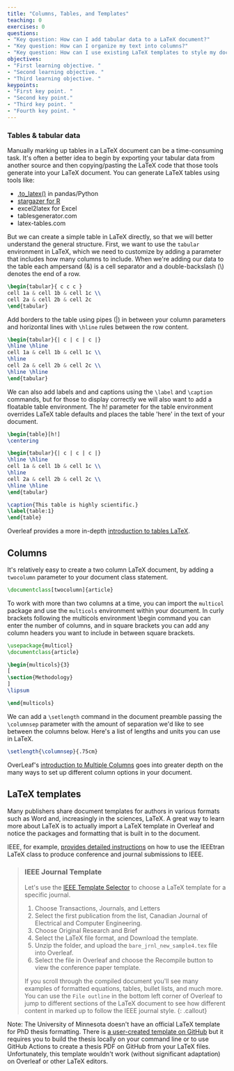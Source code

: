 ```yaml
---
title: "Columns, Tables, and Templates"
teaching: 0
exercises: 0
questions:
- "Key question: How can I add tabular data to a LaTeX document?"
- "Key question: How can I organize my text into columns?"
- "Key question: How can I use existing LaTeX templates to style my document in accordance with publisher or organization guidelines?"
objectives:
- "First learning objective. "
- "Second learning objective. "
- "Third learning objective. "
keypoints:
- "First key point. "
- "Second key point."
- "Third key point. "
- "Fourth key point. "
---
```


### Tables & tabular data

Manually marking up tables in a LaTeX document can be a time-consuming task. It's often a better idea to begin by exporting your tabular data from another source and then copying/pasting the LaTeX code that those tools generate into your LaTeX document. You can generate LaTeX tables using tools like:
- [.to_latex()](https://pandas.pydata.org/docs/reference/api/pandas.DataFrame.to_latex.html) in pandas/Python
- [stargazer for R](https://cran.r-project.org/web/packages/stargazer/vignettes/stargazer.pdf)
- excel2latex for Excel
- tablesgenerator.com 
- latex-tables.com 

But we can create a simple table in LaTeX directly, so that we will better understand the general structure. First, we want to use the `tabular` environment in LaTeX, which we need to customize by adding a parameter that includes how many columns to include. When we're adding our data to the table each ampersand (&) is a cell separator and a double-backslash (\\) denotes the end of a row.

```latex
\begin{tabular}{ c c c }
cell 1a & cell 1b & cell 1c \\
cell 2a & cell 2b & cell 2c
\end{tabular}

```

Add borders to the table using pipes (|) in between your column parameters and horizontal lines with `\hline` rules between the row content. 

```latex
\begin{tabular}{| c | c | c |}
\hline \hline
cell 1a & cell 1b & cell 1c \\
\hline
cell 2a & cell 2b & cell 2c \\
\hline \hline
\end{tabular}
```
We can also add labels and and captions using the `\label` and `\caption` commands, but for those to display correctly we will also want to add a floatable table environment. The h! parameter for the table environment overrides LaTeX table defaults and places the table 'here' in the text of your document.


```latex
\begin{table}[h!]
\centering

\begin{tabular}{| c | c | c |}
\hline \hline
cell 1a & cell 1b & cell 1c \\
\hline
cell 2a & cell 2b & cell 2c \\
\hline \hline
\end{tabular}

\caption{This table is highly scientific.}
\label{table:1}
\end{table}
```
Overleaf provides a more in-depth [introduction to tables LaTeX](https://www.overleaf.com/learn/latex/Tables#Creating_a_simple_table_in_LaTeX). 

## Columns

It's relatively easy to create a two column LaTeX document, by adding a `twocolumn` parameter to your document class statement. 

```latex
\documentclass[twocolumn]{article}
```

To work with more than two columns at a time, you can import the `multicol` package and use the `multicols` environment within your document. In curly brackets following the multicols environment \begin command you can enter the number of columns, and in square brackets you can add any column headers you want to include in between square brackets.

```latex
\usepackage{multicol}
\documentclass{article}

\begin{multicols}{3}
[
\section{Methodology}
]
\lipsum

\end{multicols}

```

We can add a `\setlength` command in the document preamble passing the `\columnsep` parameter with the amount of separation we'd like to see between the columns below. Here's a list of lengths and units you can use in LaTeX. 

```latex
\setlength{\columnsep}{.75cm}

```

OverLeaf's [introduction to Multiple Columns](https://www.overleaf.com/learn/latex/Multiple_columns) goes into greater depth on the many ways to set up different column options in your document. 

## LaTeX templates

Many publishers share document templates for authors in various formats such as Word and, increasingly in the sciences, LaTeX. A great way to learn more about LaTeX is to actually import a LaTeX template in Overleaf and notice the packages and formatting that is built in to the document. 

IEEE, for example, [provides detailed instructions](https://mirrors.concertpass.com/tex-archive/macros/latex/contrib/IEEEtran/IEEEtran_HOWTO.pdf) on how to use the IEEEtran LaTeX class to produce conference and journal submissions to IEEE. 


> ### IEEE Journal Template
> Let's use the [IEEE Template Selector](https://template-selector.ieee.org) to choose a LaTeX template for a specific journal.
> 
> 1. Choose Transactions, Journals, and Letters
> 2. Select the first publication from the list, Canadian Journal of Electrical and Computer Engineering.
> 3. Choose Original Research and Brief
> 4. Select the LaTeX file format, and Download the template. 
> 5. Unzip the folder, and upload the `bare_jrnl_new_sample4.tex` file into Overleaf. 
> 6. Select the file in Overleaf and choose the Recompile button to view the conference paper template. 
> 
> If you scroll through the compiled document you'll see many examples of formatted equations, tables, bullet lists, and much more. You can use the `File outline` in the bottom left corner of Overleaf to jump to different sections of the LaTeX document to see how different content in marked up to follow the IEEE journal style. 
{: .callout}

Note: The University of Minnesota doesn't have an official LaTeX template for PhD thesis formatting. There is [a user-created template on GitHub](https://github.com/agude/UMN-PhD-Thesis-Template) but it requires you to build the thesis locally on your command line or to use GitHub Actions to create a thesis PDF on GitHub from your LaTeX files. Unfortunately, this template wouldn't work (without significant adaptation) on Overleaf or other LaTeX editors.
